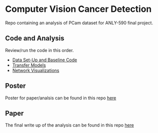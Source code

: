 # Computer Vision Cancer Detection

Repo containing an analysis of PCam dataset for ANLY-590 final project.  

## Code and Analysis

Review/run the code in this order.

* [Data Set-Up and Baseline Code](https://github.com/jackhart/Computer_Vision_Cancer_Detection/blob/master/BaselineCNN_and_DataSetup.ipynb)
* [Transfer Models](https://github.com/jackhart/Computer_Vision_Cancer_Detection/blob/master/TransferLeaning.ipynb)
* [Network Visualizations](https://github.com/jackhart/Computer_Vision_Cancer_Detection/blob/master/NetworkVisuals.ipynb)

## Poster
Poster for paper/analsis can be found in this repo [here](https://github.com/jackhart/Computer_Vision_Cancer_Detection/blob/master/poster.pdf)

## Paper 
The final write up of the analysis can be found in this repo [here]()